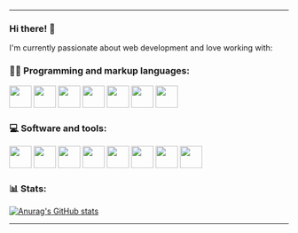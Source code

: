 <hr>

### Hi there! 👋

I'm currently passionate about web development and love working with:

### 👨‍💻 Programming and markup languages:
<div>
  <img src="https://cdn.jsdelivr.net/gh/devicons/devicon@latest/icons/html5/html5-original.svg" width="40" height="40"/>
  <img src="https://cdn.jsdelivr.net/gh/devicons/devicon@latest/icons/css3/css3-original.svg" width="40" height="40" />
  <img src="https://cdn.jsdelivr.net/gh/devicons/devicon@latest/icons/javascript/javascript-original.svg" width="40" height="40" />
  <img src="https://cdn.jsdelivr.net/gh/devicons/devicon@latest/icons/sass/sass-original.svg" width="40" height="40" />
  <img src="https://cdn.jsdelivr.net/gh/devicons/devicon@latest/icons/bootstrap/bootstrap-original.svg" width="40" height="40" />
  <img src="https://cdn.jsdelivr.net/gh/devicons/devicon@latest/icons/react/react-original.svg" width="40" height="40" />
  <img src="https://cdn.jsdelivr.net/gh/devicons/devicon@latest/icons/vuejs/vuejs-original.svg" width="40" height="40" />
</div>

### 💻 Software and tools:
<div>
   <img src="https://cdn.jsdelivr.net/gh/devicons/devicon@latest/icons/vscode/vscode-original.svg" width="40" height="40" />
  <img src="https://cdn.jsdelivr.net/gh/devicons/devicon@latest/icons/git/git-original.svg" width="40" height="40" />
  <img src="https://cdn.jsdelivr.net/gh/devicons/devicon@latest/icons/webpack/webpack-original.svg" width="40" height="40" />
  <img src="https://cdn.jsdelivr.net/gh/devicons/devicon@latest/icons/gulp/gulp-plain.svg" width="40" height="40" />
  <img src="https://cdn.jsdelivr.net/gh/devicons/devicon@latest/icons/linux/linux-original.svg" width="40" height="40" />
  <img src="https://cdn.jsdelivr.net/gh/devicons/devicon@latest/icons/npm/npm-original-wordmark.svg" width="40" height="40" />
  <img src="https://cdn.jsdelivr.net/gh/devicons/devicon@latest/icons/nginx/nginx-original.svg" width="40" height="40" />
  <img src="https://cdn.jsdelivr.net/gh/devicons/devicon@latest/icons/babel/babel-original.svg" width="40" height="40" />
</div>

### 📊 Stats:

[![Anurag's GitHub stats](https://github-readme-stats.vercel.app/api?username=Kocherovskiy)](https://github.com/anuraghazra/github-readme-stats)

<hr>
